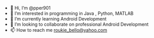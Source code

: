 - 👋 Hi, I’m @pper901
- 👀 I’m interested in programming in Java , Python, MATLAB
- 🌱 I’m currently learning Android Development
- 💞️ I’m looking to collaborate on professional Android Development
- 📫 How to reach me roukie_bello@yahoo.com

<!---
pper901/pper901 is a ✨ special ✨ repository because its `README.md` (this file) appears on your GitHub profile.
You can click the Preview link to take a look at your changes.
--->
